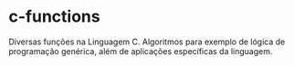 # c-functions
Diversas funções na Linguagem C. Algoritmos para exemplo de lógica de programação genérica, além de aplicações específicas da linguagem.

